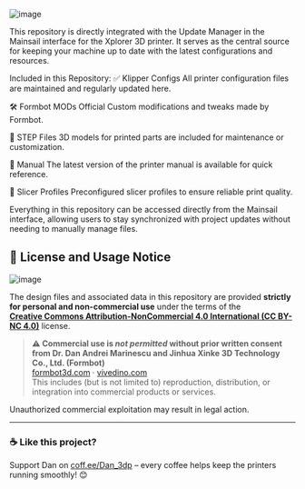 

![image](https://github.com/user-attachments/assets/0194e484-9154-4654-aad8-cc40cd8cdbf5)

This repository is directly integrated with the Update Manager in the Mainsail interface for the Xplorer 3D printer. 
It serves as the central source for keeping your machine up to date with the latest configurations and resources.

Included in this Repository:
✅ Klipper Configs
All printer configuration files are maintained and regularly updated here.

🛠 Formbot MODs
Official Custom modifications and tweaks made by Formbot.

🧩 STEP Files
3D models for printed parts are included for maintenance or customization.

🧾 Manual
The latest version of the printer manual is available for quick reference.

🧵 Slicer Profiles
Preconfigured slicer profiles to ensure reliable print quality.

Everything in this repository can be accessed directly from the Mainsail interface, allowing users to stay synchronized with project updates without needing to manually manage files.

## 🚫 License and Usage Notice

![image](https://github.com/user-attachments/assets/96837241-fcdd-4e59-846a-e6b357f3b452)


The design files and associated data in this repository are provided **strictly for personal and non-commercial use** under the terms of the  
**[Creative Commons Attribution-NonCommercial 4.0 International (CC BY-NC 4.0)](https://creativecommons.org/licenses/by-nc/4.0/)** license.

> **⚠️ Commercial use is *not permitted* without prior written consent from Dr. Dan Andrei Marinescu and Jinhua Xinke 3D Technology Co., Ltd. (Formbot)**  
> [formbot3d.com](https://formbot3d.com) · [vivedino.com](https://vivedino.com)  
> This includes (but is not limited to) reproduction, distribution, or integration into commercial products or services.

Unauthorized commercial exploitation may result in legal action.


---

### ☕ Like this project?

Support Dan on [coff.ee/Dan_3dp](https://coff.ee/Dan_3dp) – every coffee helps keep the printers running smoothly! 😊


